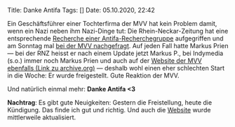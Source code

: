 Title: Danke Antifa
Tags: []
Date: 05.10.2020, 22:42

Ein Geschäftsführer einer Tochterfirma der MVV hat kein Problem damit, wenn ein Nazi neben ihm Nazi-Dinge tut: Die Rhein-Neckar-Zeitung hat eine entsprechende [Recherche einer Antifa-Recherchegruppe](https://de.indymedia.org/node/106881) aufgegriffen und am Sonntag mal [bei der MVV nachgefragt](https://www.rnz.de/nachrichten/heidelberg_artikel,-hitlergruss-im-normannia-haus-geschaeftsfuehrer-der-mvv-regioplan-freigestellt-update-_arid,559422.html). Auf jeden Fall hatte Markus Prien — bei der RNZ heisst er nach einem Update jetzt Markus P., bei Indymedia (s.o.) immer noch Markus Prien und auch auf der [Website der MVV ebenfalls (Link zu archive.org)](https://web.archive.org/web/20191209064416/https://www.mvv.de/de/ueber-uns/unternehmensgruppe/mvv-regioplan/geschaeftsfuehrung) — deshalb wohl einen eher schlechten Start in die Woche: Er wurde freigestellt. Gute Reaktion der MVV.

Und natürlich einmal mehr: **Danke Antifa <3**

**Nachtrag**: Es gibt gute Neuigkeiten: Gestern die Freistellung, heute die Kündigung. Das finde ich gut und richtig. Und auch die [Website](https://www.mvv.de/de/ueber-uns/unternehmensgruppe/mvv-regioplan/geschaeftsfuehrung) wurde mittlerweile aktualisiert.